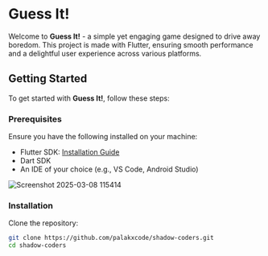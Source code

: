 # Guess It!

Welcome to **Guess It!** - a simple yet engaging game designed to drive away boredom. This project is made with Flutter, ensuring smooth performance and a delightful user experience across various platforms.

## Getting Started

To get started with **Guess It!**, follow these steps:

### Prerequisites

Ensure you have the following installed on your machine:

- Flutter SDK: [Installation Guide](https://flutter.dev/docs/get-started/install)
- Dart SDK
- An IDE of your choice (e.g., VS Code, Android Studio)

![Screenshot 2025-03-08 115414](https://github.com/user-attachments/assets/af61bcfa-b2b7-468d-ac90-0d12122bbfef)

### Installation
Clone the repository:
```bash
git clone https://github.com/palakxcode/shadow-coders.git
cd shadow-coders
